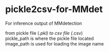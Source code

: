 # pickle2csv-for-MMdet


For inference output of MMdetection


from pickle file (*.pkl) to csv file (*.csv)  
pickle_path is where the pickle file located  
image_path is used for loading the image name 

